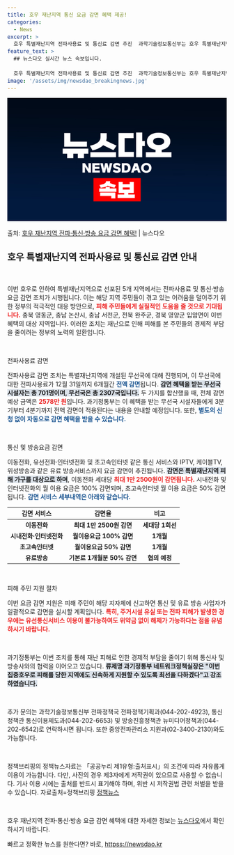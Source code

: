 ```yaml
---
title: 호우 재난지역 통신 요금 감면 혜택 제공!
categories:
  - News
excerpt: >
  호우 특별재난지역 전파사용료 및 통신료 감면 추진  과학기술정보통신부는 호우 특별재난지역으로 선포된 5개 지…
feature_text: >
  ## 뉴스다오 실시간 뉴스 속보입니다.

  호우 특별재난지역 전파사용료 및 통신료 감면 추진  과학기술정보통신부는 호우 특별재난지역으로 선포된 5개 지…
image: '/assets/img/newsdao_breakingnews.jpg'
---
```


![뉴스다오 속보](/assets/img/newsdao_breakingnews.jpg)

<p>출처: <a href="httpss://newsdao.kr/4883" rel="dofollow">호우 재난지역 전파·통신·방송 요금 감면 혜택!</a> | 뉴스다오</p>

<h2 data-ke-size="size26">호우 특별재난지역 전파사용료 및 통신료 감면 안내</h2>

<p data-ke-size="size16">&nbsp;</p>

이번 호우로 인하여 특별재난지역으로 선포된 5개 지역에서는 전파사용료 및 통신·방송요금 감면 조치가 시행됩니다. 이는 해당 지역 주민들이 겪고 있는 어려움을 덜어주기 위한 정부의 적극적인 대응 방안으로, <b><span style="color: #ee2323;">피해 주민들에게 실질적인 도움을 줄 것으로 기대됩니다.</span></b> 충북 영동군, 충남 논산시, 충남 서천군, 전북 완주군, 경북 영양군 입암면이 이번 혜택의 대상 지역입니다. 이러한 조치는 재난으로 인해 피해를 본 주민들의 경제적 부담을 줄이려는 정부의 노력의 일환입니다. 

<p data-ke-size="size16">&nbsp;</p>

전파사용료 감면

전파사용료 감면 조치는 특별재난지역에 개설된 무선국에 대해 진행되며, 이 무선국에 대한 전파사용료가 12월 31일까지 6개월간 <b><span style="color: #1a5490;">전액 감면</span></b>됩니다. <b><span style="background-color: #21538527;">감면 혜택을 받는 무선국 시설자는 총 701명이며, 무선국은 총 2307국입니다.</span></b> 두 가지를 합산했을 때, 전체 감면 예상 금액은 <b><span style="color: #ee2323;">2578만 원</span></b>입니다. 과기정통부는 이 혜택을 받는 무선국 시설자들에게 3분기부터 4분기까지 전액 감면이 적용된다는 내용을 안내할 예정입니다. 또한, <b><span style="color: #1a5490;">별도의 신청 없이 자동으로 감면 혜택을 받을 수 있습니다.</span></b> 

<p data-ke-size="size16">&nbsp;</p>

통신 및 방송요금 감면

이동전화, 유선전화·인터넷전화 및 초고속인터넷 같은 통신 서비스와 IPTV, 케이블TV, 위성방송과 같은 유료 방송서비스까지 요금 감면이 추진됩니다. <b><span style="background-color: #21538527;">감면은 특별재난지역 피해 가구를 대상으로 하며</span></b>, 이동전화 세대당 <b><span style="color: #ee2323;">최대 1만 2500원이 감면됩니다.</span></b> 시내전화 및 인터넷전화의 월 이용 요금은 100% 감면되며, 초고속인터넷 월 이용 요금은 50% 감면됩니다. <b><span style="color: #1a5490;">감면 서비스 세부내역은 아래와 같습니다.</span></b> 

<table>
    <thead>
        <tr>
            <th><b>감면 서비스</b></th>
            <th><b>감면율</b></th>
            <th><b>비고</b></th>
        </tr>
    </thead>
    <tbody>
        <tr>
            <td style="text-align: center; height: 17px;"><b>이동전화</b></td>
            <td style="text-align: center; height: 17px;"><b>최대 1만 2500원 감면</b></td>
            <td style="text-align: center; height: 17px;"><b>세대당 1회선</b></td>
        </tr>
        <tr>
            <td style="text-align: center; height: 17px;"><b>시내전화·인터넷전화</b></td>
            <td style="text-align: center; height: 17px;"><b>월이용요금 100% 감면</b></td>
            <td style="text-align: center; height: 17px;"><b>1개월</b></td>
        </tr>
        <tr>
            <td style="text-align: center; height: 17px;"><b>초고속인터넷</b></td>
            <td style="text-align: center; height: 17px;"><b>월이용요금 50% 감면</b></td>
            <td style="text-align: center; height: 17px;"><b>1개월</b></td>
        </tr>
        <tr>
            <td style="text-align: center; height: 17px;"><b>유료방송</b></td>
            <td style="text-align: center; height: 17px;"><b>기본료 1개월분 50% 감면</b></td>
            <td style="text-align: center; height: 17px;"><b>협의 예정</b></td>
        </tr>
    </tbody>
</table>

<p data-ke-size="size16">&nbsp;</p>

피해 주민 지원 절차

이번 요금 감면 지원은 피해 주민이 해당 지자체에 신고하면 통신 및 유료 방송 사업자가 일괄적으로 감면을 실시할 계획입니다. <b><span style="color: #ee2323;">특히, 주거시설 유실 또는 전파 피해가 발생한 경우에는 유선통신서비스 이용이 불가능하여도 위약금 없이 해제가 가능하다는 점을 유념하시기 바랍니다.</span></b> 

<p data-ke-size="size16">&nbsp;</p>

과기정통부는 이번 조치를 통해 재난 피해로 인한 경제적 부담을 줄이기 위해 통신사 및 방송사와의 협력을 이어오고 있습니다. <b><span style="background-color: #21538527;">류제명 과기정통부 네트워크정책실장은 "이번 집중호우로 피해를 당한 지역에도 신속하게 지원할 수 있도록 최선을 다하겠다"고 강조하였습니다.</span></b>

<p data-ke-size="size16">&nbsp;</p>

추가 문의는 과학기술정보통신부 전파정책국 전파정책기획과(044-202-4923), 통신정책관 통신이용제도과(044-202-6653) 및 방송진흥정책관 뉴미디어정책과(044-202-6542)로 연락하시면 됩니다. 또한 중앙전파관리소 지원과(02-3400-2130)와도 가능합니다. 

<p data-ke-size="size16">&nbsp;</p>

정책브리핑의 정책뉴스자료는 「공공누리 제1유형:출처표시」의 조건에 따라 자유롭게 이용이 가능합니다. 다만, 사진의 경우 제3자에게 저작권이 있으므로 사용할 수 없습니다. 기사 이용 시에는 출처를 반드시 표기해야 하며, 위반 시 저작권법 관련 처벌을 받을 수 있습니다. 자료출처=정책브리핑 [정책뉴스](https://www.korea.kr) 

<p data-ke-size="size16">&nbsp;</p>

호우 재난지역 전파·통신·방송 요금 감면 혜택에 대한 자세한 정보는 [뉴스다오](httpss://newsdao.kr/4883)에서 확인하시기 바랍니다. 

빠르고 정확한 뉴스를 원한다면? 바로, <a href="httpss://newsdao.kr" rel="dofollow">httpss://newsdao.kr</a>


